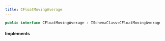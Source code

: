 ```yaml
---
title: CFloatMovingAverage
---
```


```csharp
public interface CFloatMovingAverage : ISchemaClass<CFloatMovingAverage>, ISchemaField, ISchemaClass, INativeHandle
```

#### Implements

